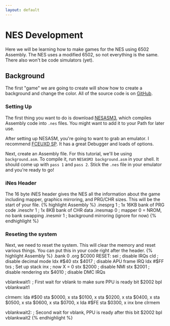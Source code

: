 ```yaml
---
layout: default
---
```


# NES Development

Here we will be learning how to make games for the NES using 6502 Assembly. The NES uses a modified 6502, so not everything is the same. There also won't be code simulators (yet).

## Background
The first "game" we are going to create will show how to create a background and change the color. All of the source code is on [GitHub](https://github.com/phase/6502/blob/gh-pages/asm/nes/background/background.asm).

### Setting Up

The first thing you want to do is download [NESASM3](http://www.nespowerpak.com/nesasm/NESASM3.zip), which compiles Assembly code into `.nes` files. You might want to add it to your Path for later use.

After setting up NESASM, you're going to want to grab an emulator. I recommend [FCEUXD SP](http://www.the-interweb.com/serendipity/exit.php?url_id=627_id=90). It has a great Debugger and loads of options.

Next, create an Assembly file. For this tutorial, we'll be using `background.asm`. To compile it, run `NESASM3 background.asm` in your shell. It should come up with `pass 1` and `pass 2`. Stick the `.nes` file in your emulator and you're ready to go!

### iNes Header
The 16 byte iNES header gives the NES all the information about the game including mapper, graphics mirroring, and PRG/CHR sizes. This will be the start of your file.
{% highlight Assembly %}
  .inesprg 1   ; 1x 16KB bank of PRG code
  .ineschr 1   ; 1x 8KB bank of CHR data
  .inesmap 0   ; mapper 0 = NROM, no bank swapping
  .inesmir 1   ; background mirroring (ignore for now)
{% endhighlight %}

### Reseting the system
Next, we need to reset the system. This will clear the memory and reset various things. You can put this in your code right after the header.
{% highlight Assembly %}
  .bank 0
  .org $C000 
RESET:
  sei          ; disable IRQs
  cld          ; disable decimal mode
  ldx #$40
  stx $4017    ; disable APU frame IRQ
  ldx #$FF
  txs          ; Set up stack
  inx          ; now X = 0
  stx $2000    ; disable NMI
  stx $2001    ; disable rendering
  stx $4010    ; disable DMC IRQs

vblankwait1:       ; First wait for vblank to make sure PPU is ready
  bit $2002
  bpl vblankwait1

clrmem:
  lda #$00
  sta $0000, x
  sta $0100, x
  sta $0200, x
  sta $0400, x
  sta $0500, x
  sta $0600, x
  sta $0700, x
  lda #$FE
  sta $0300, x
  inx
  bne clrmem
   
vblankwait2:      ; Second wait for vblank, PPU is ready after this
  bit $2002
  bpl vblankwait2
{% endhighlight %}
